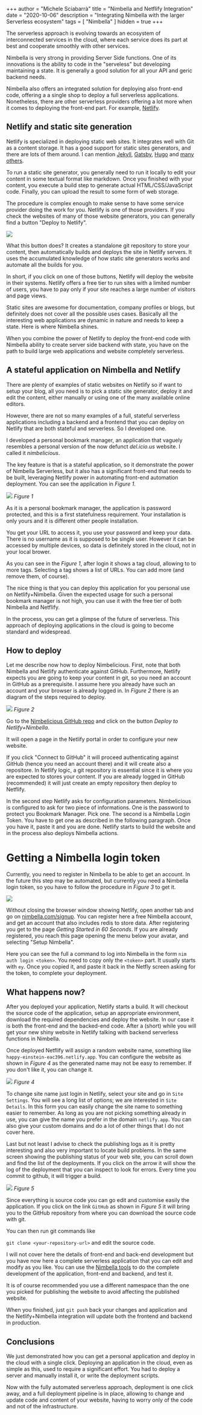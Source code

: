 +++
author = "Michele Sciabarrà"
title = "Nimbella and Netflify Integration"
date = "2020-10-06"
description = "Integrating Nimbella with the larger Serverless ecosystem"
tags = [ "Nimbella" ]
hidden = true
+++

The serverless approach is evolving towards an ecosystem of interconnected services in the cloud, where each service does its part at best and cooperate smoothly with other services.

Nimbella is very strong in providing Server Side functions. One of its innovations is the ability to code in the "serveless" but developing maintaining a state. It is generally a good solution for all your API and geric backend needs.

Nimbella also offers an integrated solution for deploying also front-end code, offering a a single shop to deploy a full serverless applications. Nonetheless, there are other serverless providers offering a lot more when it comes to deploying the front-end part. For example, [Netlify](https://www.netlify.com/).

## Netlify and static site generation

Netlify is specialized in deploying static web sites. It integrates well with Git as a content storage. It has a good support for static sites generators, and there are lots of them around. I can mention [Jekyll](https://jekyllrb.com/), [Gatsby](https://www.gatsbyjs.com/), [Hugo](https://gohugo.io/) and [many others](https://www.staticgen.com/jekyll).

To run a static site generator, you generally need to run it locally to edit your content in some textual format like markdown. Once you finished with your content, you execute a build step to generate actual HTML/CSS/JavaScript code. Finally, you can upload the result to some form of web storage.

The procedure is complex enough to make sense to have some service provider doing the work for you. Netlify is one of those providers. If you check the websites of many of those website generators, you can generally find a button "Deploy to Netlify".

![](netlify.png)

What this button does? It  creates a standalone git repository to store your content, then automatically builds and deploys the site in Netlify servers. It uses the accumulated knowledge of how static site generators works and automate all the builds for you.

In short, if you click on one of those buttons, Netlify will deploy the website in their systems. Netlify offers a free tier to run sites with a limited number of users, you have to pay only if your site reaches a large number of visitors and page views.

Static sites are awesome for documentation, company profiles or blogs, but definitely does not cover all the possible uses cases. Basically all the interesting web applications are dynamic in nature and needs to keep a state. Here is where Nimbella shines.

When you combine the power of Netlify to deploy the front-end code with Nimbella ability to create server side backend with state, you have on the path to build large web applications and website completely serverless.

## A stateful application on Nimbella and Netlify

There are plenty of examples of static websites on Netlify so if want to setup your blog, all you need is to pick a static site generator, deploy it and edit the content, either manually or using one of the many available online editors.

However, there are not so many examples of a full, stateful serverless applications including a backend and a frontend that you can deploy on Netlify that are both stateful and serverless. So I developed one.

I developed a personal bookmark manager, an application that vaguely resembles a personal version of the now defunct *del.icio.us* website. I called it *nimbelicious*.

The key feature is that is a stateful application, so it demonstrate the power of Nimbella Serverless, but it also has a significant front-end that needs to be built, leveraging Netlify power in automating front-end automation deployment. You can see the application in *Figure 1*.

![](sample.png)
*Figure 1*

As it is a personal bookmark manager, the application is password protected, and this is a first statefulness requirement. Your installation is only yours and it is different other people installation. 

You get your URL to access it, you use your password and keep your data. There is no username as it is supposed to be single user. However it can be accessed by multiple devices, so data is definitely stored in the cloud, not in your local brower.

As you can see in the *Figure 1*, after login it shows a tag cloud, allowing to to more tags. Selecting a tag shows a list of URLs. You can add more (and remove them, of course). 

The nice thing is that you can deploy this application for you personal use on Netlify+Nimbella. Given the expected usage for such a personal bookmark manager is not high, you can use it with the free tier of both Nimbella and Netflify. 

In the process, you can get a glimpse of the future of serverless. This approach of deploying applications in the cloud is going to become standard and widespread.

## How to deploy

Let me describe now how to deploy Nimbelicious. First, note that both Nimbella and Netlify authenticate against GitHub. Furthermore, Netlify expects you are going to keep your content in git, so you need an account in GitHub  as a prerequisite. I assume here you already have such an account and your browser is already logged in. In *Figure 2* there is an diagram of the steps required to deploy.

![](deploy.png)
*Figure 2*

Go to the [Nimbelicious GitHub repo](https://github.com/openwhisk-blog/nimbelicious) and click on the button *Deploy to Netlify+Nimbella*. 

It will open a page in the Netlify portal in order to configure your new website.

If you click "Connect to GitHub" it will proceed authenticating against GitHub (hence you need an account there) and it will create also a repositore. In Netlify logic, a git repository is essential since it is where you are expected to stores your content.  If you are already logged in GitHub (recommended) it will just create an empty repository then deploy to Netflify.

In the second step Netlify asks for configuration parameters. Nimbelicious is configured to ask for two piece of informations. One is the password to protect you Bookmark Manager. Pick one. The second is a Nimbella Login Token. You have to get one as described in the following paragraph. Once you have it, paste it and you are done. Netlify starts to build the website and in the process also deploys Nimbella actions.

# Getting a Nimbella login token

Currently,  you need to register in Nimbella to be able to get an account. In the future this step may be automated, but currently you need a Nimbella login token, so you have to follow the procedure in *Figure 3* to get it.

![](gettoken.png)

Without closing the browser window showing Netlify, open another tab and go on [nimbella.com/signup](https://nimbella.com/signup). You can register here a free Nimbella account, and get an account that also includes redis to store data. After registering you get to the page  *Getting Started in 60 Seconds*. If you are already registered, you reach this page opening the menu below your avatar, and selecting "Setup Nimbella".

Here you can see the full a command to log into Nimbella in the form `nim auth login <token>`. You need to copy only the `<token>` part. It usually starts with `ey`. Once you copied it, and paste it back in the Netfly screen asking for the token, to complete your deployment.

## What happens now?

After you deployed your application, Netlify starts a build. It will checkout the source code of the application, setup an appropriate environment, download the required dependencies and deploy the website. In our case it is both the front-end and the backed-end code. After a (short) while you will get your new shiny website in Netlify talking with backend serverless functions in Nimbella. 

Once deployed Netflify will assign a random website name, something like `happy-einstein-eac396.netlify.app`. You can configure the website as shown in *Figure 4* as the generated name may not be easy to remember. If you don't like it, you can change it.

![](config.png)
*Figure 4*

To change site name just login in Netlify, select your site and go in `Site Settings`. You will see a long list of options; we are interested in `Site Details`. In this form you can easily change the site name to something easier to remember. As long as you are not picking something already in use, you can give the name you prefer in the domain `netlify.app`. You can also give your custom domains and do a lot of other things that I do not cover here. 

Last but not least I advise to check the publishing logs as it is pretty interesting and also very important to locate build problems. In the same screen showing the publishing status of your web site, you can scroll down and find the list of the deployments.   If you click on the arrow it will show the log of the deployment that you can inspect to look for errors. Every time you commit to github, it will trigger a build. 

![](develop.png)
*Figure 5*

Since everything is source code you can go edit and customise easily the application. If you click on the link `GitHub` as shown in *Figure 5* it will bring you to the GitHub repository from where you can download the source code with git.

You can then run git commands like

`git clone <your-repository-url>` and edit the source code.

I will not cover here the details of front-end and back-end development but you have now here a complete serverless application that you can edit and modify as you like. You can use the [Nimbella tools](https://nimbella.io/downloads/nim/nim.html) to do the complete development of the application, front-end and backend, and test it. 

It is of course recommended you use a different namespace than the one you picked for publishing the website to avoid affecting the published website.

When you finished, just `git push` back your changes and application and the Netlify+Nimbella integration will update both the frontend and backend in production.

## Conclusions

We just demonstrated how you can get a personal application and deploy in the cloud with a single click. Deploying an application in the cloud, even as simple as this, used to require a significant effort. You had to deploy a server and manually install it, or write the deployment scripts. 

Now with the fully automated serverless approach, deployment is one click away, and a full deployment pipeline is in place, allowing to change and update code and content of your website, having to worry only of the code and not of the infrastructure. 













